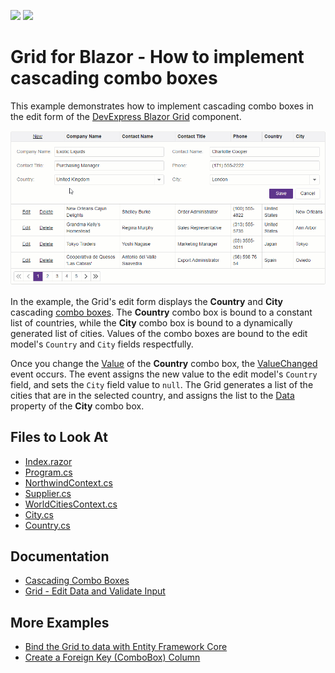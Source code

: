 <!-- default badges list -->
[![](https://img.shields.io/badge/Open_in_DevExpress_Support_Center-FF7200?style=flat-square&logo=DevExpress&logoColor=white)](https://supportcenter.devexpress.com/ticket/details/T1156434)
[![](https://img.shields.io/badge/📖_How_to_use_DevExpress_Examples-e9f6fc?style=flat-square)](https://docs.devexpress.com/GeneralInformation/403183)
<!-- default badges end -->
# Grid for Blazor - How to implement cascading combo boxes

This example demonstrates how to implement cascading combo boxes in the edit form of the [DevExpress Blazor Grid](https://docs.devexpress.com/Blazor/403143/grid) component.

![Cascading Combo Boxes](cascading-combo-boxes.gif)

In the example, the Grid's edit form displays the **Country** and **City** cascading [combo boxes](https://docs.devexpress.com/Blazor/DevExpress.Blazor.DxComboBox-2). The **Country** combo box is bound to a constant list of countries, while the **City** combo box is bound to a dynamically generated list of cities. Values of the combo boxes are bound to the edit model's `Country` and `City` fields respectfully.

Once you change the [Value](https://docs.devexpress.com/Blazor/DevExpress.Blazor.DxComboBox-2.Value) of the **Country** combo box, the [ValueChanged](https://docs.devexpress.com/Blazor/DevExpress.Blazor.DxComboBox-2.ValueChanged) event occurs. The event assigns the new value to the edit model's `Country` field, and sets the `City` field value to `null`. The Grid generates a list of the cities that are in the selected country, and assigns the list to the [Data](https://docs.devexpress.com/Blazor/DevExpress.Blazor.DxComboBox-2.Data) property of the **City** combo box.

## Files to Look At

- [Index.razor](./CS/Pages/Index.razor)
- [Program.cs](./CS/Program.cs)
- [NorthwindContext.cs](./CS/Models/NorthwindContext.cs)
- [Supplier.cs](./CS/Models/Supplier.cs)
- [WorldCitiesContext.cs](./CS/Models/WorldCitiesContext.cs)
- [City.cs](./CS/Models/City.cs)
- [Country.cs](./CS/Models/Country.cs)

## Documentation

- [Cascading Combo Boxes](https://docs.devexpress.com/Blazor/DevExpress.Blazor.DxComboBox-2#cascading-comboboxes)
- [Grid - Edit Data and Validate Input](https://docs.devexpress.com/Blazor/403454/grid/edit-data-and-validate-input)

## More Examples

- [Bind the Grid to data with Entity Framework Core](https://github.com/DevExpress-Examples/blazor-dxgrid-bind-to-data-with-entity-framework-core)
- [Create a Foreign Key (ComboBox) Column](https://github.com/DevExpress-Examples/blazor-grid-foreignkey-column)
